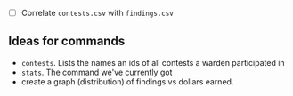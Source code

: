 - [ ] Correlate `contests.csv` with `findings.csv`

## Ideas for commands

- `contests`. Lists the names an ids of all contests a warden participated in
- `stats`. The command we've currently got
- create a graph (distribution) of findings vs dollars earned.
